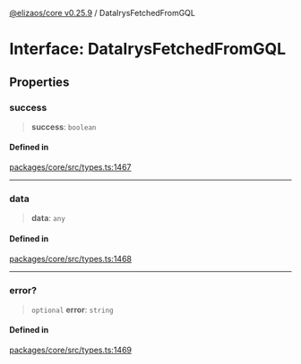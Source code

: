 [@elizaos/core v0.25.9](../index.md) / DataIrysFetchedFromGQL

# Interface: DataIrysFetchedFromGQL

## Properties

### success

> **success**: `boolean`

#### Defined in

[packages/core/src/types.ts:1467](https://github.com/Shelpin/aeternalsv2/blob/main/packages/core/src/types.ts#L1467)

***

### data

> **data**: `any`

#### Defined in

[packages/core/src/types.ts:1468](https://github.com/Shelpin/aeternalsv2/blob/main/packages/core/src/types.ts#L1468)

***

### error?

> `optional` **error**: `string`

#### Defined in

[packages/core/src/types.ts:1469](https://github.com/Shelpin/aeternalsv2/blob/main/packages/core/src/types.ts#L1469)
